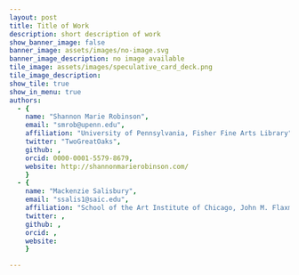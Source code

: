 ```yaml
---
layout: post
title: Title of Work
description: short description of work
show_banner_image: false
banner_image: assets/images/no-image.svg
banner_image_description: no image available
tile_image: assets/images/speculative_card_deck.png
tile_image_description:
show_tile: true
show_in_menu: true
authors:
  - {
    name: "Shannon Marie Robinson",
    email: "smrob@upenn.edu",
    affiliation: "University of Pennsylvania, Fisher Fine Arts Library",
    twitter: "TwoGreatOaks",
    github: ,
    orcid: 0000-0001-5579-8679,
    website: http://shannonmarierobinson.com/
    }
  - {
    name: "Mackenzie Salisbury",
    email: "ssalis1@saic.edu",
    affiliation: "School of the Art Institute of Chicago, John M. Flaxman Library",
    twitter: ,
    github: ,
    orcid: ,
    website: 
    }

---
```


<!--
<script>
    setTimeout(function(){
        window.location.replace("https://dzoladz.github.io/card-reader-app/"); // Removes current URL from history and replaces it with a new URL
    }, 1000); // The bigger the number the longer the delay.
</script>
-->